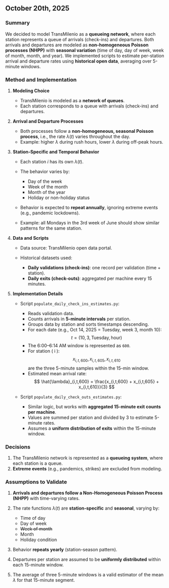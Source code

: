 ## October 20th, 2025

### Summary

We decided to model TransMilenio as a **queueing network**, where each station represents a queue of arrivals (check-ins) and departures.
Both arrivals and departures are modeled as **non-homogeneous Poisson processes (NHPP)** with **seasonal variation** (time of day, day of week, week of month, month, and year).
We implemented scripts to estimate per-station arrival and departure rates using **historical open data**, averaging over 5-minute windows.

### Method and Implementation

1. **Modeling Choice**

   * TransMilenio is modeled as a **network of queues**.
   * Each station corresponds to a queue with arrivals (check-ins) and departures.

2. **Arrival and Departure Processes**

   * Both processes follow a **non-homogeneous, seasonal Poisson process**, i.e., the rate $\lambda(t)$ varies throughout the day.
   * Example: higher $\lambda$ during rush hours, lower $\lambda$ during off-peak hours.

3. **Station-Specific and Temporal Behavior**

   * Each station $i$ has its own $\lambda(t)$.
   * The behavior varies by:

     * Day of the week
     * Week of the month
     * Month of the year
     * Holiday or non-holiday status
   * Behavior is expected to **repeat annually**, ignoring extreme events (e.g., pandemic lockdowns).
   * Example: all Mondays in the 3rd week of June should show similar patterns for the same station.

4. **Data and Scripts**

   * Data source: TransMilenio open data portal.
   * Historical datasets used:

     * **Daily validations (check-ins)**: one record per validation (time + station).
     * **Daily exits (check-outs)**: aggregated per machine every 15 minutes.

5. **Implementation Details**

   * Script `populate_daily_check_ins_estimates.py`:

     * Reads validation data.
     * Counts arrivals in **5-minute intervals** per station.
     * Groups data by station and sorts timestamps descending.
     * For each date (e.g., Oct 14, 2025 = Tuesday, week 3, month 10):
       $$
       t = (10, 3, \text{Tuesday}, \text{hour})
       $$
     * The 6:00–6:14 AM window is represented as `600`.
     * For station ( i ):
        $$
       x_{i,t,600}, x_{i,t,605},  x_{i,t,610}
        $$
       are the three 5-minute samples within the 15-min window.
     * Estimated mean arrival rate:
       $$
       \hat{\lambda}_{i,t,600} = \frac{x_{i,t,600} + x_{i,t,605} + x_{i,t,610}}{3}
       $$

   * Script `populate_daily_check_outs_estimates.py`:

     * Similar logic, but works with **aggregated 15-minute exit counts per machine**.
     * Values are summed per station and divided by 3 to estimate 5-minute rates.
     * Assumes a **uniform distribution of exits** within the 15-minute window.

### Decisions

1. The TransMilenio network is represented as a **queueing system**, where each station is a queue.
2. **Extreme events** (e.g., pandemics, strikes) are excluded from modeling.

### Assumptions to Validate

1. **Arrivals and departures follow a Non-Homogeneous Poisson Process (NHPP)** with time-varying rates.
2. The rate functions $\lambda(t)$ are **station-specific** and **seasonal**, varying by:

   * Time of day
   * Day of week
   * <del>Week of month</del>
   * Month
   * Holiday condition
3. Behavior **repeats yearly** (station-season pattern).
4. Departures per station are assumed to be **uniformly distributed** within each 15-minute window.
5. The average of three 5-minute windows is a valid estimator of the mean $\lambda$ for that 15-minute segment.
